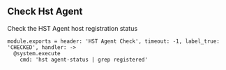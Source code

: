 ## Check Hst Agent

Check the HST Agent host registration status

    module.exports = header: 'HST Agent Check', timeout: -1, label_true: 'CHECKED', handler: ->          
      @system.execute
        cmd: 'hst agent-status | grep registered'
